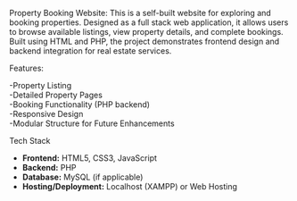 Property Booking Website:
This is a self-built website for exploring and booking properties. Designed as a full stack web application, it allows users to browse available listings, view property details, and complete bookings. Built using HTML and PHP, the project demonstrates frontend design and backend integration for real estate services.

Features:

-Property Listing  
-Detailed Property Pages  
-Booking Functionality (PHP backend)  
-Responsive Design  
-Modular Structure for Future Enhancements

Tech Stack
- **Frontend:** HTML5, CSS3, JavaScript  
- **Backend:** PHP  
- **Database:** MySQL (if applicable)  
- **Hosting/Deployment:** Localhost (XAMPP) or Web Hosting  
